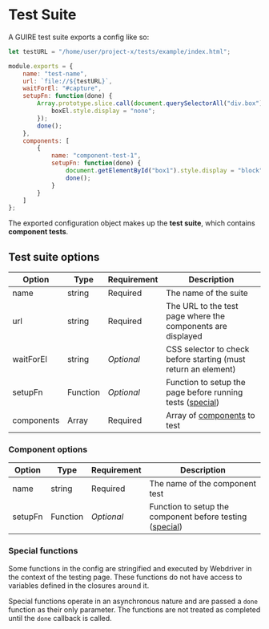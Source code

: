 # Test Suite

A GUIRE test suite exports a config like so:

```js
let testURL = "/home/user/project-x/tests/example/index.html";

module.exports = {
    name: "test-name",
    url: `file://${testURL}`,
    waitForEl: "#capture",
    setupFn: function(done) {
        Array.prototype.slice.call(document.querySelectorAll("div.box")).forEach(function(boxEl) {
            boxEl.style.display = "none";
        });
        done();
    },
    components: [
        {
            name: "component-test-1",
            setupFn: function(done) {
                document.getElementById("box1").style.display = "block";
                done();
            }
        }
    ]
};
```

The exported configuration object makes up the **test suite**, which contains **component tests**.

## Test suite options

| Option       | Type     | Requirement | Description                                     |
|--------------|----------|-------------|-------------------------------------------------|
| name         | string   | Required    | The name of the suite                           |
| url          | string   | Required    | The URL to the test page where the components are displayed |
| waitForEl    | string   | _Optional_  | CSS selector to check before starting (must return an element) |
| setupFn      | Function | _Optional_  | Function to setup the page before running tests ([special](###special-functions)) |
| components   | Array    | Required    | Array of [components](###component-options) to test |

### Component options

| Option       | Type     | Requirement | Description                                     |
|--------------|----------|-------------|-------------------------------------------------|
| name         | string   | Required    | The name of the component test                  |
| setupFn      | Function | _Optional_  | Function to setup the component before testing ([special](###special-functions)) |

### Special functions

Some functions in the config are stringified and executed by Webdriver in the context of the testing page. These functions do not have access to variables defined in the closures around it.

Special functions operate in an asynchronous nature and are passed a `done` function as their only parameter. The functions are not treated as completed until the `done` callback is called.

